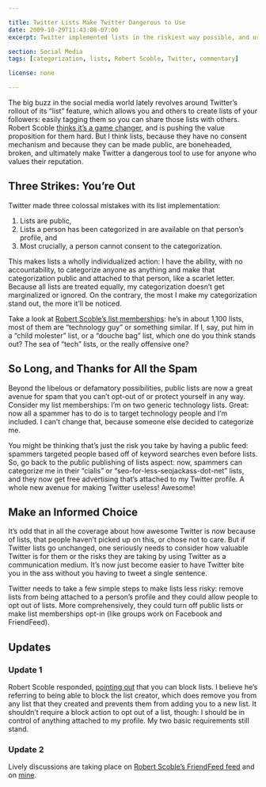 ```yaml
---

title: Twitter Lists Make Twitter Dangerous to Use
date: 2009-10-29T11:43:08-07:00
excerpt: Twitter implemented lists in the riskiest way possible, and using Twitter after it has been rolled out puts yourself at risk.

section: Social Media
tags: [categorization, lists, Robert Scoble, Twitter, commentary]

license: none

---
```


The big buzz in the social media world lately revolves around Twitter’s rollout of its “list” feature, which allows you and others to create lists of your followers: easily tagging them so you can share those lists with others. Robert Scoble [thinks it’s a game changer][1], and is pushing the value proposition for them hard. But I think lists, because they have no consent mechanism and because they can be made public, are boneheaded, broken, and ultimately make Twitter a dangerous tool to use for anyone who values their reputation.

## Three Strikes: You’re Out

Twitter made three colossal mistakes with its list implementation:

1. Lists are public,
2. Lists a person has been categorized in are available on that person’s profile, and
3. Most crucially, a person cannot consent to the categorization.

This makes lists a wholly individualized action: I have the ability, with no accountability, to categorize anyone as anything and make that categorization public and attached to that person, like a scarlet letter. Because all lists are treated equally, my categorization doesn’t get marginalized or ignored. On the contrary, the most I make my categorization stand out, the more it’ll be noticed.

Take a look at [Robert Scoble’s list memberships][2]: he’s in about 1,100 lists, most of them are “technology guy” or something similar. If I, say, put him in a “child molester” list, or a “douche bag” list, which one do you think stands out? The sea of “tech” lists, or the really offensive one?

## So Long, and Thanks for All the Spam

Beyond the libelous or defamatory possibilities, public lists are now a great avenue for spam that you can’t opt-out of or protect yourself in any way. Consider my list memberships: I’m on two generic technology lists. Great: now all a spammer has to do is to target technology people and I’m included. I can’t change that, because someone else decided to categorize me.

You might be thinking that’s just the risk you take by having a public feed: spammers targeted people based off of keyword searches even before lists. So, go back to the public publishing of lists aspect: now, spammers can categorize me in their “cialis” or “seo-for-less-seojackass-dot-net” lists, and they now get free advertising that’s attached to my Twitter profile. A whole new avenue for making Twitter useless! Awesome!

## Make an Informed Choice

It’s odd that in all the coverage about how awesome Twitter is now because of lists, that people haven’t picked up on this, or chose not to care. But if Twitter lists go unchanged, one seriously needs to consider how valuable Twitter is for them or the risks they are taking by using Twitter as a communication medium. It’s now just become easier to have Twitter bite you in the ass without you having to tweet a single sentence.

Twitter needs to take a few simple steps to make lists less risky: remove lists from being attached to a person’s profile and they could allow people to opt out of lists. More comprehensively, they could turn off public lists or make list memberships opt-in (like groups work on Facebook and FriendFeed).

## Updates

### Update 1

Robert Scoble responded, [pointing out][3] that you can block lists. I believe he’s referring to being able to block the list creator, which does remove you from any list that they created and prevents them from adding you to a new list. It shouldn’t require a block action to opt out of a list, though: I should be in control of anything attached to my profile. My two basic requirements still stand.

### Update 2

Lively discussions are taking place on [Robert Scoble’s FriendFeed feed][4] and on [mine][5].

[1]: https://web.archive.org/web/20091030155931/http://scobleizer.posterous.com/why-i-dont-use-google-reader-anymore "Why I don’t use Google Reader anymore"
[2]: http://twitter.com/Scobleizer/lists/memberships "Robert Scoble’s Twitter list memberships"
[3]: http://twitter.com/Scobleizer/statuses/5267842278 "Twitter: @jesseslinks it is really lame to attack lists like that. I can block any list which would remove it from my own directory."
[4]: http://friendfeed.com/scobleizer/e5c72b2f/jesseslinks-it-is-really-lame-to-attack-lists "FriendFeed: @jesseslinks it is really lame to attack lists like that. I can block any list which would remove it from my own directory."
[5]: http://friendfeed.com/itafroma/1eb8a09c/thing-i-don-t-like-about-twitter-public-lists-is "FriendFeed: The thing I don’t like about Twitter public lists is that there’s no consent."
